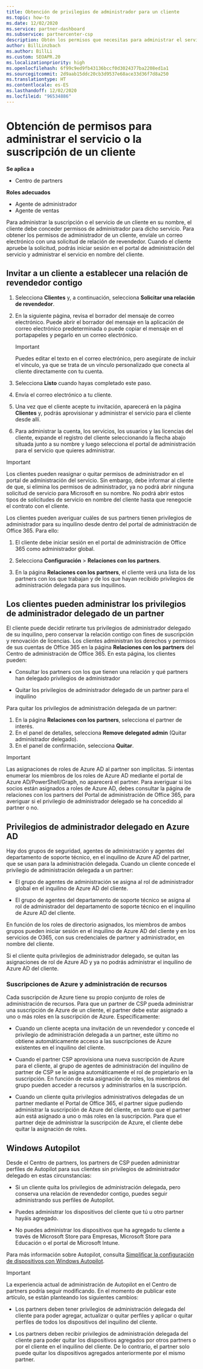 ```yaml
---
title: Obtención de privilegios de administrador para un cliente
ms.topic: how-to
ms.date: 12/02/2020
ms.service: partner-dashboard
ms.subservice: partnercenter-csp
description: Obtén los permisos que necesitas para administrar el servicio o la suscripción de un cliente en su nombre. Obtén información acerca de cómo se conceden, revocan y administran los permisos.
author: BillLinzbach
ms.author: BillLi
ms.custom: SEOAPR.20
ms.localizationpriority: high
ms.openlocfilehash: 6f99c9ed9fb43136bccf0d3024377ba2208ed1a1
ms.sourcegitcommit: 2d9aab15ddc20cb3d9537e68ace33d36f7d8a250
ms.translationtype: HT
ms.contentlocale: es-ES
ms.lasthandoff: 12/02/2020
ms.locfileid: "96534886"
---
```

# <a name="obtain-permissions-to-manage-a-customers-service-or-subscription"></a>Obtención de permisos para administrar el servicio o la suscripción de un cliente

**Se aplica a**

- Centro de partners

**Roles adecuados**

- Agente de administrador
- Agente de ventas

Para administrar la suscripción o el servicio de un cliente en su nombre, el cliente debe conceder permisos de administrador para dicho servicio. Para obtener los permisos de administrador de un cliente, envíale un correo electrónico con una solicitud de relación de revendedor. Cuando el cliente apruebe la solicitud, podrás iniciar sesión en el portal de administración del servicio y administrar el servicio en nombre del cliente. 

## <a name="invite-a-customer-to-establish-a-reseller-relationship-with-you"></a>Invitar a un cliente a establecer una relación de revendedor contigo

1.  Selecciona **Clientes** y, a continuación, selecciona **Solicitar una relación de revendedor**.

2.  En la siguiente página, revisa el borrador del mensaje de correo electrónico. Puede abrir el borrador del mensaje en la aplicación de correo electrónico predeterminada o puede copiar el mensaje en el portapapeles y pegarlo en un correo electrónico. 

    >[!IMPORTANT]
    >Puedes editar el texto en el correo electrónico, pero asegúrate de incluir el vínculo, ya que se trata de un vínculo personalizado que conecta al cliente directamente con tu cuenta. 
    
3.  Selecciona **Listo** cuando hayas completado este paso.

4.  Envía el correo electrónico a tu cliente.

5.  Una vez que el cliente acepte tu invitación, aparecerá en la página **Clientes** y, podrás aprovisionar y administrar el servicio para el cliente desde allí.

6.  Para administrar la cuenta, los servicios, los usuarios y las licencias del cliente, expande el registro del cliente seleccionando la flecha abajo situada junto a su nombre y luego selecciona el portal de administración para el servicio que quieres administrar.

>[!IMPORTANT]  
>Los clientes pueden reasignar o quitar permisos de administrador en el portal de administración del servicio. Sin embargo, debe informar al cliente de que, si elimina los permisos de administrador, ya no podrá abrir ninguna solicitud de servicio para Microsoft en su nombre. No podrá abrir estos tipos de solicitudes de servicio en nombre del cliente hasta que renegocie el contrato con el cliente.

Los clientes pueden averiguar cuáles de sus partners tienen privilegios de administrador para su inquilino desde dentro del portal de administración de Office 365. Para ello:

1. El cliente debe iniciar sesión en el portal de administración de Office 365 como administrador global.

2. Selecciona **Configuración** > **Relaciones con los partners**.

3. En la página **Relaciones con los partners**, el cliente verá una lista de los partners con los que trabajan y de los que hayan recibido privilegios de administración delegada para sus inquilinos.

## <a name="customers-can-manage-a-partners-delegated-admin-privileges"></a>Los clientes pueden administrar los privilegios de administrador delegado de un partner 

El cliente puede decidir retirarte tus privilegios de administrador delegado de su inquilino, pero conservar la relación contigo con fines de suscripción y renovación de licencias. Los clientes administran los derechos y permisos de sus cuentas de Office 365 en la página **Relaciones con los partners** del Centro de administración de Office 365. En esta página, los clientes pueden:

- Consultar los partners con los que tienen una relación y qué partners han delegado privilegios de administrador

- Quitar los privilegios de administrador delegado de un partner para el inquilino

Para quitar los privilegios de administración delegada de un partner:

1. En la página **Relaciones con los partners**, selecciona el partner de interés.
2. En el panel de detalles, selecciona **Remove delegated admin** (Quitar administrador delegado).
3. En el panel de confirmación, selecciona **Quitar**.

>[!IMPORTANT]  
>Las asignaciones de roles de Azure AD al partner son implícitas. Si intentas enumerar los miembros de los roles de Azure AD mediante el portal de Azure AD/PowerShell/Graph, no aparecerá el partner. Para averiguar si los socios están asignados a roles de Azure AD, debes consultar la página de relaciones con los partners del Portal de administración de Office 365, para averiguar si el privilegio de administrador delegado se ha concedido al partner o no.

## <a name="delegated-admin-privileges-in-azure-ad"></a>Privilegios de administrador delegado en Azure AD 

Hay dos grupos de seguridad, agentes de administración y agentes del departamento de soporte técnico, en el inquilino de Azure AD del partner, que se usan para la administración delegada. Cuando un cliente concede el privilegio de administración delegada a un partner:

- El grupo de agentes de administración se asigna al rol de administrador global en el inquilino de Azure AD del cliente.

- El grupo de agentes del departamento de soporte técnico se asigna al rol de administrador del departamento de soporte técnico en el inquilino de Azure AD del cliente.

En función de los roles de directorio asignados, los miembros de ambos grupos pueden iniciar sesión en el inquilino de Azure AD del cliente y en los servicios de O365, con sus credenciales de partner y administrador, en nombre del cliente.

Si el cliente quita privilegios de administrador delegado, se quitan las asignaciones de rol de Azure AD y ya no podrás administrar el inquilino de Azure AD del cliente.

### <a name="azure-subscriptions-and-resource-management"></a>Suscripciones de Azure y administración de recursos

Cada suscripción de Azure tiene su propio conjunto de roles de administración de recursos. Para que un partner de CSP pueda administrar una suscripción de Azure de un cliente, el partner debe estar asignado a uno o más roles en la suscripción de Azure. Específicamente:

- Cuando un cliente acepta una invitación de un revendedor y concede el privilegio de administración delegada a un partner, este último no obtiene automáticamente acceso a las suscripciones de Azure existentes en el inquilino del cliente.

- Cuando el partner CSP aprovisiona una nueva suscripción de Azure para el cliente, al grupo de agentes de administración del inquilino de partner de CSP se le asigna automáticamente el rol de propietario en la suscripción. En función de esta asignación de roles, los miembros del grupo pueden acceder a recursos y administrarlos en la suscripción.

- Cuando un cliente quita privilegios administrativos delegadas de un partner mediante el Portal de Office 365, el partner sigue pudiendo administrar la suscripción de Azure del cliente, en tanto que el partner aún está asignado a uno o más roles en la suscripción. Para que el partner deje de administrar la suscripción de Azure, el cliente debe quitar la asignación de roles.

## <a name="windows-autopilot"></a>Windows Autopilot

Desde el Centro de partners, los partners de CSP pueden administrar perfiles de Autopilot para sus clientes sin privilegios de administrador delegado en estas circunstancias: 

- Si un cliente quita los privilegios de administración delegada, pero conserva una relación de revendedor contigo, puedes seguir administrando sus perfiles de Autopilot.

- Puedes administrar los dispositivos del cliente que tú u otro partner hayáis agregado. 

- No puedes administrar los dispositivos que ha agregado tu cliente a través de Microsoft Store para Empresas, Microsoft Store para Educación o el portal de Microsoft Intune.

Para más información sobre Autopilot, consulta [Simplificar la configuración de dispositivos con Windows Autopilot](autopilot.md).

>[!IMPORTANT]  
>La experiencia actual de administración de Autopilot en el Centro de partners podría seguir modificando. En el momento de publicar este artículo, se están planteando los siguientes cambios:

- Los partners deben tener privilegios de administración delegada del cliente para poder agregar, actualizar o quitar perfiles y aplicar o quitar perfiles de todos los dispositivos del inquilino del cliente.

- Los partners deben recibir privilegios de administración delegada del cliente para poder quitar los dispositivos agregados por otros partners o por el cliente en el inquilino del cliente. De lo contrario, el partner solo puede quitar los dispositivos agregados anteriormente por el mismo partner.
